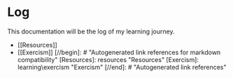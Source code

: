 # Log
This documentation will be the log of my learning journey.
* [[Resources]]
* [[Exercism]]
[//begin]: # "Autogenerated link references for markdown compatibility"
[Resources]: resources "Resources"
[Exercism]: learning\exercism "Exercism"
[//end]: # "Autogenerated link references"